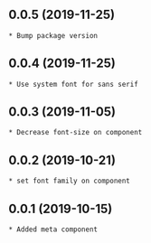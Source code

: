 ## 0.0.5 (2019-11-25)
    * Bump package version   
    
## 0.0.4 (2019-11-25)
    * Use system font for sans serif

## 0.0.3 (2019-11-05)
    * Decrease font-size on component

## 0.0.2 (2019-10-21)
    * set font family on component

## 0.0.1 (2019-10-15)
    * Added meta component
